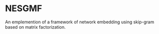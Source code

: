 # NESGMF

An emplemention of a framework of network embedding using skip-gram based on matrix factorization.
